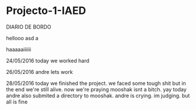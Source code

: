 # Projecto-1-IAED
DIARIO DE BORDO

hellooo
asd a


haaaaaiiiiii

24/05/2016
today we worked hard

26/05/2016
andre lets work

28/05/2016
today we finished the project. we faced some tough shit but in the end we're still alive. now we're praying mooshak isnt a bitch. yay
 today andre also submited a directory to mooshak. andre is crying. im judging. but all is fine
